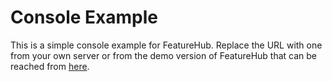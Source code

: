 # Console Example

This is a simple console example for FeatureHub. Replace the URL with one from your own server
or from the demo version of FeatureHub that can be reached from [here](https://demo.featurehub.io).


